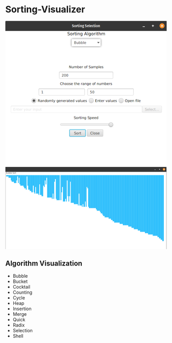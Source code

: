 # Sorting-Visualizer

<div align = "center">
 <img src="src/dialog.png">
</div>

<div align = "center">
 <img src="src/sorting.png">
</div>

## Algorithm Visualization
- Bubble
- Bucket
- Cocktail
- Counting
- Cycle
- Heap
- Insertion
- Merge
- Quick
- Radix
- Selection
- Shell
